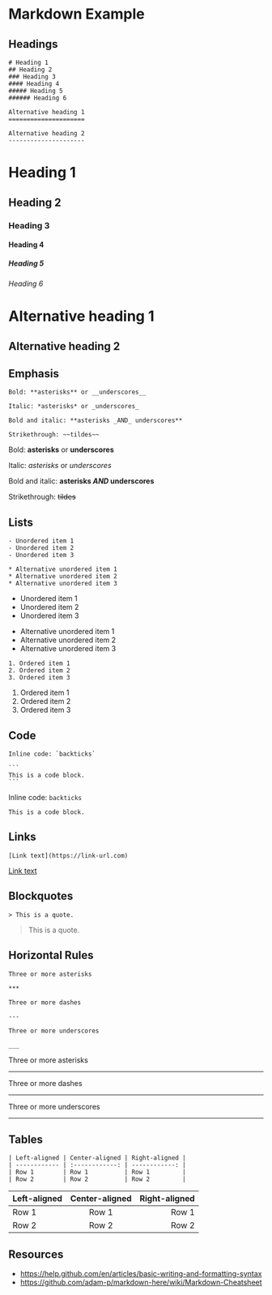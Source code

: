 # Markdown Example

## Headings

````
# Heading 1
## Heading 2
### Heading 3
#### Heading 4
##### Heading 5
###### Heading 6

Alternative heading 1
=====================

Alternative heading 2
---------------------
````

# Heading 1
## Heading 2
### Heading 3
#### Heading 4
##### Heading 5
###### Heading 6

Alternative heading 1
=====================

Alternative heading 2
---------------------


## Emphasis

````
Bold: **asterisks** or __underscores__

Italic: *asterisks* or _underscores_

Bold and italic: **asterisks _AND_ underscores**

Strikethrough: ~~tildes~~
````

Bold: **asterisks** or __underscores__

Italic: *asterisks* or _underscores_

Bold and italic: **asterisks _AND_ underscores**

Strikethrough: ~~tildes~~


## Lists

````
- Unordered item 1
- Unordered item 2
- Unordered item 3

* Alternative unordered item 1
* Alternative unordered item 2
* Alternative unordered item 3
````

- Unordered item 1
- Unordered item 2
- Unordered item 3

* Alternative unordered item 1
* Alternative unordered item 2
* Alternative unordered item 3


````
1. Ordered item 1
2. Ordered item 2
3. Ordered item 3
````

1. Ordered item 1
2. Ordered item 2
3. Ordered item 3


## Code

````
Inline code: `backticks`

```
This is a code block.
```
````

Inline code: `backticks`

```
This is a code block.
```


## Links

````
[Link text](https://link-url.com)
````

[Link text](https://link-url.com)


## Blockquotes

````
> This is a quote.
````

> This is a quote.


## Horizontal Rules

````
Three or more asterisks

***

Three or more dashes

---

Three or more underscores

___
````

Three or more asterisks

***

Three or more dashes

---

Three or more underscores

___


## Tables

````
| Left-aligned | Center-aligned | Right-aligned |
| ------------ | :------------: | ------------: |
| Row 1        | Row 1          | Row 1         |
| Row 2        | Row 2          | Row 2         |
````

| Left-aligned | Center-aligned | Right-aligned |
| ------------ | :------------: | ------------: |
| Row 1        | Row 1          | Row 1         |
| Row 2        | Row 2          | Row 2         |


## Resources

- https://help.github.com/en/articles/basic-writing-and-formatting-syntax
- https://github.com/adam-p/markdown-here/wiki/Markdown-Cheatsheet
